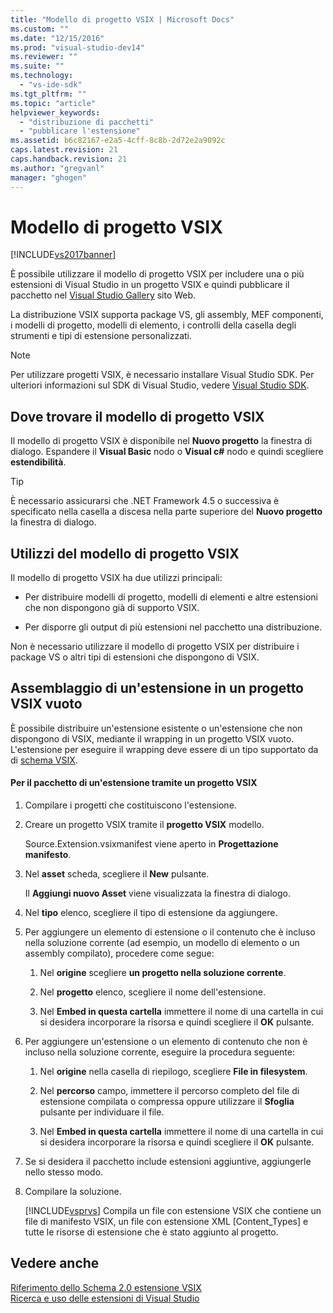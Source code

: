 ```yaml
---
title: "Modello di progetto VSIX | Microsoft Docs"
ms.custom: ""
ms.date: "12/15/2016"
ms.prod: "visual-studio-dev14"
ms.reviewer: ""
ms.suite: ""
ms.technology: 
  - "vs-ide-sdk"
ms.tgt_pltfrm: ""
ms.topic: "article"
helpviewer_keywords: 
  - "distribuzione di pacchetti"
  - "pubblicare l'estensione"
ms.assetid: b6c82167-e2a5-4cff-8c8b-2d72e2a9092c
caps.latest.revision: 21
caps.handback.revision: 21
ms.author: "gregvanl"
manager: "ghogen"
---
```

# Modello di progetto VSIX
[!INCLUDE[vs2017banner](../code-quality/includes/vs2017banner.md)]

È possibile utilizzare il modello di progetto VSIX per includere una o più estensioni di Visual Studio in un progetto VSIX e quindi pubblicare il pacchetto nel [Visual Studio Gallery](http://go.microsoft.com/fwlink/?LinkID=123847) sito Web.  
  
 La distribuzione VSIX supporta package VS, gli assembly, MEF componenti, i modelli di progetto, modelli di elemento, i controlli della casella degli strumenti e tipi di estensione personalizzati.  
  
> [!NOTE]
>  Per utilizzare progetti VSIX, è necessario installare Visual Studio SDK. Per ulteriori informazioni sul SDK di Visual Studio, vedere [Visual Studio SDK](../extensibility/visual-studio-sdk.md).  
  
## Dove trovare il modello di progetto VSIX  
 Il modello di progetto VSIX è disponibile nel **Nuovo progetto** la finestra di dialogo. Espandere il **Visual Basic** nodo o **Visual c\#** nodo e quindi scegliere **estendibilità**.  
  
> [!TIP]
>  È necessario assicurarsi che .NET Framework 4.5 o successiva è specificato nella casella a discesa nella parte superiore del **Nuovo progetto** la finestra di dialogo.  
  
## Utilizzi del modello di progetto VSIX  
 Il modello di progetto VSIX ha due utilizzi principali:  
  
-   Per distribuire modelli di progetto, modelli di elementi e altre estensioni che non dispongono già di supporto VSIX.  
  
-   Per disporre gli output di più estensioni nel pacchetto una distribuzione.  
  
 Non è necessario utilizzare il modello di progetto VSIX per distribuire i package VS o altri tipi di estensioni che dispongono di VSIX.  
  
## Assemblaggio di un'estensione in un progetto VSIX vuoto  
 È possibile distribuire un'estensione esistente o un'estensione che non dispongono di VSIX, mediante il wrapping in un progetto VSIX vuoto. L'estensione per eseguire il wrapping deve essere di un tipo supportato da di [schema VSIX](../extensibility/vsix-extension-schema-2-0-reference.md).  
  
#### Per il pacchetto di un'estensione tramite un progetto VSIX  
  
1.  Compilare i progetti che costituiscono l'estensione.  
  
2.  Creare un progetto VSIX tramite il **progetto VSIX** modello.  
  
     Source.Extension.vsixmanifest viene aperto in **Progettazione manifesto**.  
  
3.  Nel **asset** scheda, scegliere il **New** pulsante.  
  
     Il **Aggiungi nuovo Asset** viene visualizzata la finestra di dialogo.  
  
4.  Nel **tipo** elenco, scegliere il tipo di estensione da aggiungere.  
  
5.  Per aggiungere un elemento di estensione o il contenuto che è incluso nella soluzione corrente \(ad esempio, un modello di elemento o un assembly compilato\), procedere come segue:  
  
    1.  Nel **origine** scegliere **un progetto nella soluzione corrente**.  
  
    2.  Nel **progetto** elenco, scegliere il nome dell'estensione.  
  
    3.  Nel **Embed in questa cartella** immettere il nome di una cartella in cui si desidera incorporare la risorsa e quindi scegliere il **OK** pulsante.  
  
6.  Per aggiungere un'estensione o un elemento di contenuto che non è incluso nella soluzione corrente, eseguire la procedura seguente:  
  
    1.  Nel **origine** nella casella di riepilogo, scegliere **File in filesystem**.  
  
    2.  Nel **percorso** campo, immettere il percorso completo del file di estensione compilata o compressa oppure utilizzare il **Sfoglia** pulsante per individuare il file.  
  
    3.  Nel **Embed in questa cartella** immettere il nome di una cartella in cui si desidera incorporare la risorsa e quindi scegliere il **OK** pulsante.  
  
7.  Se si desidera il pacchetto include estensioni aggiuntive, aggiungerle nello stesso modo.  
  
8.  Compilare la soluzione.  
  
     [!INCLUDE[vsprvs](../code-quality/includes/vsprvs_md.md)] Compila un file con estensione VSIX che contiene un file di manifesto VSIX, un file con estensione XML \[Content\_Types\] e tutte le risorse di estensione che è stato aggiunto al progetto.  
  
## Vedere anche  
 [Riferimento dello Schema 2.0 estensione VSIX](../extensibility/vsix-extension-schema-2-0-reference.md)   
 [Ricerca e uso delle estensioni di Visual Studio](../ide/finding-and-using-visual-studio-extensions.md)